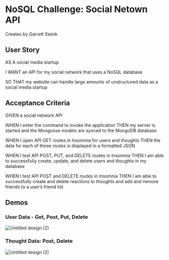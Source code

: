 # NoSQL Challenge: Social Netown API
Creates by Garrett Swink

## User Story
AS A social media startup

I WANT an API for my social network that uses a NoSQL database

SO THAT my website can handle large amounts of unstructured data as a social media startup

## Acceptance Criteria
GIVEN a social network API

WHEN I enter the command to invoke the application
THEN my server is started and the Mongoose models are synced to the MongoDB database

WHEN I open API GET routes in Insomnia for users and thoughts
THEN the data for each of these routes is displayed in a formatted JSON

WHEN I test API POST, PUT, and DELETE routes in Insomnia
THEN I am able to successfully create, update, and delete users and thoughts in my database

WHEN I test API POST and DELETE routes in Insomnia
THEN I am able to successfully create and delete reactions to thoughts and add and remove friends to a user’s friend list

## Demos
### User Data - Get, Post, Put, Delete
![Untitled design (2)](https://github.com/garrettswink/nosql/assets/22800055/6aa3467e-4003-485f-b3dd-08b2bd3fd9d6)

### Thought Data: Post, Delete
![Untitled design (2)](https://github.com/garrettswink/nosql/assets/22800055/dc2fe5c6-1b18-4498-a4aa-ca535f2d1dbb)
